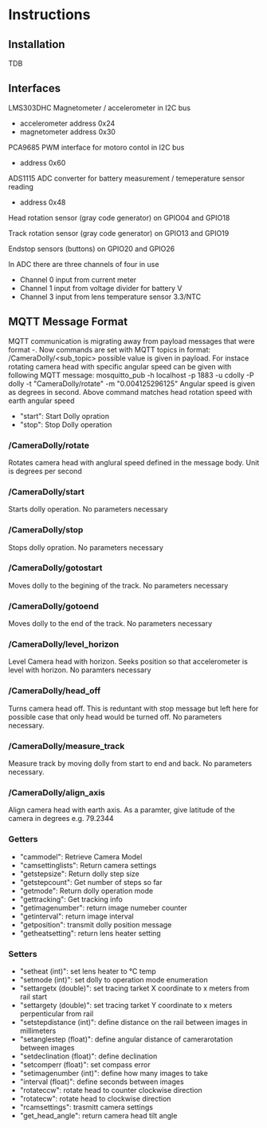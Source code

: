 # Instructions #

## Installation ##
TDB

## Interfaces ##

LMS303DHC Magnetometer / accelerometer in I2C bus 
- accelerometer address 0x24 
- magnetometer address 0x30

PCA9685 PWM interface for motoro contol in I2C bus
- address 0x60

ADS1115 ADC converter for battery measurement / temeperature sensor reading
- address 0x48

Head rotation sensor (gray code generator) on GPIO04 and GPIO18

Track rotation sensor (gray code generator) on GPIO13 and GPIO19

Endstop sensors (buttons) on GPIO20 and GPIO26

In ADC there are three channels of four in use
- Channel 0 input from current meter
- Channel 1 input from voltage divider for battery V
- Channel 3 input from lens temperature sensor 3.3/NTC

## MQTT Message Format ##
MQTT communication is migrating away from payload messages that were format <command>-<value>. Now commands are set with MQTT topics in format:
  /CameraDolly/<sub_topic> 
possible value is given in payload. For instace rotating camera head with specific angular speed can be given with following MQTT message:
  mosquitto_pub -h localhost -p 1883 -u cdolly -P dolly -t "CameraDolly/rotate" -m "0.004125296125"
Angular speed is given as degrees in second. Above command matches head rotation speed with earth angular speed

- "start": Start Dolly opration
- "stop": Stop Dolly operation

### /CameraDolly/rotate ###
Rotates camera head with anglural speed defined in the message body. Unit is degrees per second

### /CameraDolly/start ###
  Starts dolly operation. No parameters necessary
  
### /CameraDolly/stop ###
  Stops dolly opration. No parameters necessary
  
### /CameraDolly/gotostart ###
  Moves dolly to the begining of the track. No parameters necessary

### /CameraDolly/gotoend ###
  Moves dolly to the end of the track. No parameters necessary

### /CameraDolly/level_horizon ###
  Level Camera head with horizon. Seeks position so that accelerometer is level with horizon. No paramters necessary
  
### /CameraDolly/head_off ###
  Turns camera head off. This is reduntant with stop message but left here for possible case that only head would be turned off. No parameters necessary.

### /CameraDolly/measure_track ###
  Measure track by moving dolly from start to end and back. No parameters necessary.
  
### /CameraDolly/align_axis ###
  Align camera head with earth axis. As a paramter, give latitude of the camera in degrees e.g. 79.2344
  
### Getters ###
- "cammodel": Retrieve Camera Model
- "camsettinglists": Return camera settings
- "getstepsize": Return dolly step size
- "getstepcount": Get number of steps so far
- "getmode": Return dolly operation mode
- "gettracking": Get tracking info
- "getimagenumber": return image numeber counter
- "getinterval": return image interval
- "getposition": transmit dolly position message
- "getheatsetting": return lens heater setting
### Setters ###
- "setheat (int)": set lens heater to °C temp 
- "setmode (int)": set dolly to operation mode enumeration
- "settargetx (double)": set tracing tarket X coordinate to x meters from rail start
- "settargety (double)": set tracing tarket Y coordinate to x meters perpenticular from rail
- "setstepdistance (int)": define distance on the rail between images in millimeters
- "setanglestep (float)": define angular distance of camerarotation between images
- "setdeclination (float)": define declination 
- "setcomperr (float)": set compass error
- "setimagenumber (int)": define how many images to take
- "interval (float)": define seconds between images
- "rotateccw": rotate head to counter clockwise direction
- "rotatecw": rotate head to clockwise direction
- "rcamsettings": trasmitt camera settings
- "get_head_angle": return camera head tilt angle

